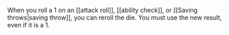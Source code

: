When you roll a 1 on an [[attack roll]], [[ability check]], or [[Saving throws|saving throw]], you can reroll the die. You must use the new result, even if it is a 1.